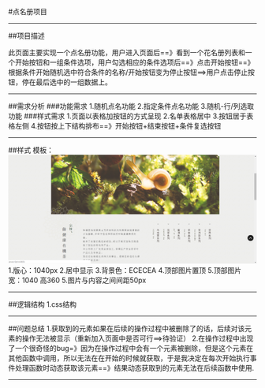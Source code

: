 #点名册项目

---
##项目描述

  此页面主要实现一个点名册功能，用户进入页面后==》看到一个花名册列表和一个开始按钮和一组条件选项，用户勾选相应的条件选项后==》点击开始按钮==》根据条件开始随机选中符合条件的名称/开始按钮变为停止按钮==>用户点击停止按钮，停在最后选中的一组数据上。

---
##需求分析
###功能需求
1.随机点名功能
2.指定条件点名功能
3.随机-行/列选取功能
###样式需求
1.页面以表格加按钮的方式呈现
2.名单表格居中
3.按钮居于表格左侧
4.按钮按上下结构排布==》开始按钮+结束按钮+条件复选按钮

---

##样式
模板：
![模板](images\模板.png)
1.版心：1040px
2.居中显示
3.背景色：ECECEA
4.顶部图片置顶
5.顶部图片 宽：1040 高360
5.图片与内容之间间距50px

---

##逻辑结构
1.css结构

---
##问题总结
  1.获取到的元素如果在后续的操作过程中被删除了的话，后续对该元素的操作无法被显示（重新加入页面中是否可行==>待验证）
  2.在操作过程中出现了一个很奇怪的bug=》因为在操作过程中会有一个元素被删除，但是这个元素在其他函数中调用，所以无法在在开始的时候就获取，于是我决定在每次开始执行事件处理函数时动态获取该元素==》结果动态获取到的元素无法在后续函数中使用.

---
